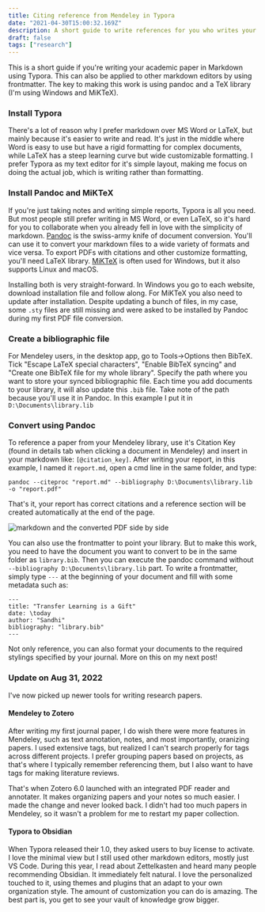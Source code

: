 ```yaml
---
title: Citing reference from Mendeley in Typora
date: "2021-04-30T15:00:32.169Z"
description: A short guide to write references for you who writes your academic paper in Markdown using Typora. The key to making this work is using Pandoc and a TeX library.
draft: false
tags: ["research"]
---
```




This is a short guide if you're writing your academic paper in Markdown using Typora. This can also be applied to other markdown editors by using frontmatter. The key to making this work is using pandoc and a TeX library (I'm using Windows and MiKTeX).

### Install Typora

There's a lot of reason why I prefer markdown over MS Word or LaTeX, but mainly because it's easier to write and read. It's just in the middle where Word is easy to use but have a rigid formatting for complex documents, while LaTeX has a steep learning curve but wide customizable formatting. I prefer Typora as my text editor for it's simple layout, making me focus on doing the actual job, which is writing rather than formatting.

### Install Pandoc and MiKTeX

If you're just taking notes and writing simple reports, Typora is all you need. But most people still prefer writing in MS Word, or even LaTeX, so it's hard for you to collaborate when you already fell in love with the simplicity of markdown. [Pandoc](https://pandoc.org/) is the swiss-army knife of document conversion. You'll can use it to convert your markdown files to a wide variety of formats and vice versa. To export PDFs with citations and other customize formatting, you'll need LaTeX library. [MiKTeX](https://miktex.org/) is often used for Windows, but it also supports Linux and macOS.

Installing both is very straight-forward. In Windows you go to each website, download installation file and follow along. For MiKTeX you also need to update after installation. Despite updating a bunch of files, in my case, some `.sty` files are still missing and were asked to be installed by Pandoc during my first PDF file conversion.

### Create a bibliographic file

For Mendeley users, in the desktop app, go to Tools->Options then BibTeX. Tick "Escape LaTeX special characters", "Enable BibTeX syncing" and "Create one BibTeX file for my whole library". Specify the path where you want to store your synced bibliographic file. Each time you add documents to your library, it will also update this `.bib` file. Take note of the path because you'll use it in Pandoc. In this example I put it in `D:\Documents\library.lib`

### Convert using Pandoc

To reference a paper from your Mendeley library, use it's Citation Key (found in details tab when clicking a document in Mendeley) and insert in your markdown like: `[@citation_key]`. After writing your report, in this example, I named it `report.md`, open a cmd line in the same folder, and type:

```
pandoc --citeproc "report.md" --bibliography D:\Documents\library.lib -o "report.pdf"
```

That's it, your report has correct citations and a reference section will be created automatically at the end of the page.

![markdown and the converted PDF side by side](/blog/citing-from-mendeley-in-typora/result.png "Markdown and the converted document in PDF")



You can also use the frontmatter to point your library. But to make this work, you need to have the document you want to convert to be in the same folder as `library.bib`. Then you can execute the pandoc command without `--bibliography D:\Documents\library.lib` part. To write a frontmatter, simply type `---` at the beginning of your document and fill with some metadata such as:

```
---
title: "Transfer Learning is a Gift"
date: \today
author: "Sandhi"
bibliography: "library.bib"
---
```

Not only reference, you can also format your documents to the required stylings specified by your journal. More on this on my next post!



### Update on Aug 31, 2022

I've now picked up newer tools for writing research papers.

#### Mendeley to Zotero

After writing my first journal paper, I do wish there were more features in Mendeley, such as text annotation, notes, and most importantly, oranizing papers. I used extensive tags, but realized I can't search properly for tags across different projects. I prefer grouping papers based on projects, as that's where I typically remember referencing them, but I also want to have tags for making literature reviews.

That's when Zotero 6.0 launched with an integrated PDF reader and annotater. It makes organizing papers and your notes so much easier. I made the change and never looked back. I didn't had too much papers in Mendeley, so it wasn't a problem for me to restart my paper collection.


#### Typora to Obsidian

When Typora released their 1.0, they asked users to buy license to activate. I love the minimal view but I still used other markdown editors, mostly just VS Code. During this year, I read about Zettelkasten and heard many people recommending Obsidian. It immediately felt natural. I love the personalized touched to it, using themes and plugins that an adapt to your own organization style. The amount of customization you can do is amazing. The best part is, you get to see your vault of knowledge grow bigger.
















